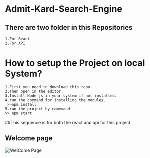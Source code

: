 # Admit-Kard-Search-Engine
## There are two folder in this Repositories
    1.For React 
    2.For API


# How to setup the Project on local System?
    1.First you need to download this repo.
    2.Then open in the editor.
    3.Install Node js in your system if not installed.
    4.run the command for installing the modules.
     >>npm install
    5.run the project by commmand
    >> npm start
   ##This sequence is for both the react and api for this project
 

## Welcome page 
![WelCome Page](./Search-Engine_react/src/static/images/welcome.png)

   
   
